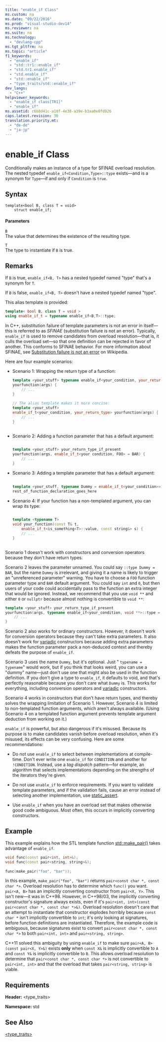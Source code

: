 ```yaml
---
title: "enable_if Class"
ms.custom: na
ms.date: "09/22/2016"
ms.prod: "visual-studio-dev14"
ms.reviewer: na
ms.suite: na
ms.technology: 
  - "devlang-cpp"
ms.tgt_pltfrm: na
ms.topic: "article"
f1_keywords: 
  - "enable_if"
  - "std::tr1::enable_if"
  - "std.tr1.enable_if"
  - "std.enable_if"
  - "std::enable_if"
  - "type_traits/std::enable_if"
dev_langs: 
  - "C++"
helpviewer_keywords: 
  - "enable_if class[TR1]"
  - "enable_if"
ms.assetid: c6b8d41c-a18f-4e30-a39e-b3aa0e8fd926
caps.latest.revision: 30
translation.priority.mt: 
  - "de-de"
  - "ja-jp"
---
```

# enable_if Class
Conditionally makes an instance of a type for SFINAE overload resolution. The nested typedef `enable_if<Condition,Type>::type` exists—and is a synonym for `Type`—if and only if `Condition` is `true`.  
  
## Syntax  
  
```  
template<bool B, class T = void>  
    struct enable_if;  
```  
  
#### Parameters  
 `B`  
 The value that determines the existence of the resulting type.  
  
 `T`  
 The type to instantiate if `B` is true.  
  
## Remarks  
 If `B` is true, `enable_if<B, T>` has a nested typedef named "type" that's a synonym for `T`.  
  
 If `B` is false, `enable_if<B, T>` doesn't have a nested typedef named "type".  
  
 This alias template is provided:  
  
```cpp  
template< bool B, class T = void >  
using enable_if_t = typename enable_if<B,T>::type;  
```  
  
 In C++, substitution failure of template parameters is not an error in itself—this is referred to as *SFINAE* (substitution failure is not an error). Typically, `enable_if` is used to remove candidates from overload resolution—that is, it culls the overload set—so that one definition can be rejected in favor of another. This conforms to SFINAE behavior. For more information about SFINAE, see                 [Substitution failure is not an error](http://go.microsoft.com/fwlink/?LinkId=394798) on Wikipedia.  
  
 Here are four example scenarios:  
  
-   Scenario 1: Wrapping the return type of a function:  
  
    ```cpp  
    template <your_stuff> typename enable_if<your_condition, your_return_type>::type  
    yourfunction(args) {  
        // ...  
    }  
  
    // The alias template makes it more concise:  
    template <your_stuff>  
    enable_if_t<your_condition, your_return_type> yourfunction(args) {  
        // ...  
    }  
  
    ```  
  
-   Scenario 2: Adding a function parameter that has a default argument:  
  
    ```cpp  
  
    template <your_stuff> your_return_type_if_present  
    yourfunction(args, enable_if_t<your condition, FOO> = BAR) {  
        // ...  
    }  
    ```  
  
-   Scenario 3: Adding a template parameter that has a default argument:  
  
    ```cpp  
  
    template <your_stuff, typename Dummy = enable_if_t<your_condition>>  
    rest_of_function_declaration_goes_here  
    ```  
  
-   Scenario 4: If your function has a non-templated argument, you can wrap its type:  
  
    ```cpp  
  
    template <typename T>  
    void your_function(const T& t,  
        enable_if_t<is_something<T>::value, const string&> s) {  
        // ...  
    }  
  
    ```  
  
 Scenario 1 doesn't work with constructors and conversion operators because they don't have return types.  
  
 Scenario 2 leaves the parameter unnamed. You could say `::type Dummy = BAR`, but the name `Dummy` is irrelevant, and giving it a name is likely to trigger an "unreferenced parameter" warning. You have to choose a `FOO` function parameter type and `BAR` default argument.  You could say `int` and `0`, but then users of your code could accidentally pass to the function an extra integer that would be ignored. Instead, we recommend that you use `void **` and either `0` or `nullptr` because almost nothing is convertible to `void **`:  
  
```cpp  
template <your_stuff> your_return_type_if_present   
yourfunction(args, typename enable_if<your_condition, void **>::type = nullptr) {  
    // ...  
}  
```  
  
 Scenario 2 also works for ordinary constructors.  However, it doesn't work for conversion operators because they can't take extra parameters.  It also doesn't work for [variadic](../vs140/ellipses-and-variadic-templates.md) constructors because adding extra parameters makes the function parameter pack a non-deduced context and thereby defeats the purpose of `enable_if`.  
  
 Scenario 3 uses the name `Dummy`, but it's optional. Just " `typename = typename`" would work, but if you think that looks weird, you can use a "dummy" name—just don't use one that might also be used in the function definition. If you don't give a type to `enable_if`, it defaults to void, and that's perfectly reasonable because you don't care what `Dummy` is. This works for everything, including conversion operators and [variadic](../vs140/ellipses-and-variadic-templates.md) constructors.  
  
 Scenario 4 works in constructors that don't have return types, and thereby solves the wrapping limitation of Scenario 1.  However, Scenario 4 is limited to non-templated function arguments, which aren't always available.  (Using Scenario 4 on a templated function argument prevents template argument deduction from working on it.)  
  
 `enable_if` is powerful, but also dangerous if it's misused.  Because its purpose is to make candidates vanish before overload resolution, when it's misused, its effects can be very confusing.  Here are some recommendations:  
  
-   Do not use `enable_if` to select between implementations at compile-time. Don't ever write one `enable_if` for `CONDITION` and another for `!CONDITION`.  Instead, use a *tag dispatch* pattern—for example, an algorithm that selects implementations depending on the strengths of the iterators they're given.  
  
-   Do not use `enable_if` to enforce requirements.  If you want to validate template parameters, and if the validation fails, cause an error instead of selecting another implementation, use [static_assert](../vs140/static_assert.md).  
  
-   Use `enable_if` when you have an overload set that makes otherwise good code ambiguous.  Most often, this occurs in implicitly converting constructors.  
  
## Example  
 This example explains how the STL template function [std::make_pair()](../vs140/-utility--functions.md#make_pair) takes advantage of `enable_if`.  
  
```cpp  
void func(const pair<int, int>&);  
void func(const pair<string, string>&);  
  
func(make_pair("foo", "bar"));  
```  
  
  In this example, `make_pair("foo", "bar")` returns `pair<const char *, const char *>`. Overload resolution has to determine which `func()` you want. `pair<A, B>` has an implicitly converting constructor from `pair<X, Y>`.  This isn't new—it was in C++98. However, in C++98/03, the implicitly converting constructor's signature always exists, even if it's `pair<int, int>(const pair<const char *, const char *>&)`.  Overload resolution doesn't care that an attempt to instantiate that constructor explodes horribly because `const char *` isn't implicitly convertible to `int`; it's only looking at signatures, before function definitions are instantiated.  Therefore, the example code is ambiguous, because signatures exist to convert `pair<const char *, const char *>` to both `pair<int, int>` and `pair<string, string>`.  
  
 C++11 solved this ambiguity by using `enable_if` to make sure `pair<A, B>(const pair<X, Y>&)` exists **only** when `const X&` is implicitly convertible to `A` and `const Y&` is implicitly convertible to `B`.  This allows overload resolution to determine that `pair<const char *, const char *>` is not convertible to `pair<int, int>` and that the overload that takes `pair<string, string>` is viable.  
  
## Requirements  
 **Header:** <type_traits>  
  
 **Namespace:** std  
  
## See Also  
 [<type_traits>](../vs140/-type_traits-.md)